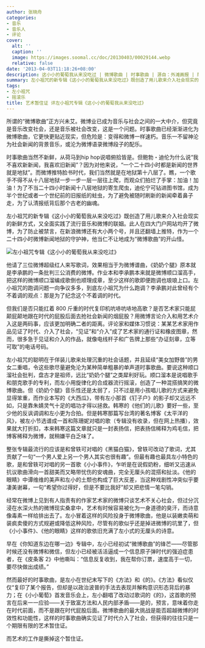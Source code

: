 ```yaml
---
author: 张晓舟
categories:
- 音乐
- 音乐人
- 评论
cover:
  alt: ''
  caption: ''
  image: https://images.soomal.cc/doc/20130403/00029144.webp
  relative: false
date: '2013-04-03T11:18:26+08:00'
description: 这小小的葡萄我从来没吃过 | 微博歌曲 | 时事歌曲 | 源自：外滩画报 | 版权：转载 |  平均/总评分：07.50/10
summary: 左小祖咒的新专辑《这小小的葡萄我从来没吃过》既创造了用儿歌来介入社会现实的新鲜方式，又全面实践了流行音乐和微博的联姻。此人在四大门户网站均开了微博，为了防止被禁言，在新浪微博还有大小两个号，并且还翻墙上推特，作为一个二十四小时微博新闻地狱的守护神……
tags:
- 左小祖咒
- 摇滚乐
title: 艺术暂住证 评左小祖咒专辑《这小小的葡萄我从来没吃过》
---
```


所谓的“微博歌曲”正方兴未艾。微博业已成为音乐与社会之间的一大中介，但究竟是音乐改变社会，还是音乐被社会改变，这是一个问题。时事歌曲已经渐渐进化为微博歌曲，它更快更贴近现实，但危险是：变得和微博一样速朽。音乐一不留神沦为社会新闻的背景音乐，或沦为微博语录微博段子的配乐。

时事歌曲当然不新鲜，从荷马到hip hop说唱俯拾皆是。但鲍勃・迪伦为什么说“我不喜欢新新闻，我喜欢旧新闻”？因为对他来说，“一个二十四小时都是新闻的世界就是地狱”。而微博推特脸书时代，我们当然就是在地狱第十八层了。瞧，一个歌手不得不从十八层地狱一步一步一层一层往上爬，而观众们拍烂了手掌：加油！加油！为了不当二十四小时新闻十八层地狱的寄生爬虫，迪伦宁可钻进图书馆，成为半个世纪或者一个世纪前的旧报纸的蛀虫，为了避免被随时刷新的新闻牵着鼻子走，为了认清报纸背后那个古老的幽魂。

左小祖咒的新专辑《这小小的葡萄我从来没吃过》既创造了用儿歌来介入社会现实的新鲜方式，又全面实践了流行音乐和微博的联姻。此人在四大门户网站均开了微博，为了防止被禁言，在新浪微博还有大小两个号，并且还翻墙上推特，作为一个二十四小时微博新闻地狱的守护神，他当仁不让地成为“微博歌曲”的开山怪。

![左小祖咒专辑《这小小的葡萄我从来没吃过》](https://images.soomal.cc/doc/20130403/00029143.webp)





他请了三位微博超级红人来写歌词，效果相当于为微博谱曲，《奶奶个腿》原本就是李承鹏的一条批判三公消费的微博。作业本和李承鹏本来就是微博顺口溜高手，把这样的微博顺口溜编成歌倒也顺理成章，至少这样的歌即便跑调也琅琅上口。左小祖咒的跑调问题一向争议多多，到底左小祖咒为什么跑调？李承鹏对此曾经有个不着调的观点：那是为了纪念这个不着调的时代。

但我们是否只能扛着 800 斤重的时代复印机吭哧吭哧地高歌？是否艺术家只能屁颠屁颠地跟在时代的屁股后面去抢社会新闻的烟屁股？用微博言论介入和用艺术介入这是两码事，应该更加明确二者的距离。评论家和媒体习惯说：某某艺术家用作品见证了时代、介入了社会，“见证”和“介入”成了艺术家的通行证和橡皮图章，然而，很多急于见证和介入的作品，就像电线杆子和广告牌上那些“办证刻章，立等可取”的电话号码。

左小祖咒的聪明在于佯装儿歌来处理沉重的社会话题，并且延续“美女加野兽”的男女二重唱，令这些歌尽量避免沦为某种简单粗暴的单声道时事歌曲。要说这种顺口溜社会批判，盘古才是祖师，远比“奶奶个腿”之类犀利好玩。顺口溜本是说唱歌手和朋克歌手的专利，而左小用旋律化的合成器流行摇滚，创造了一种混搭搞笑的微博歌曲。但《奶奶个腿》音乐性还是太弱了，只不过是用小孩唱儿歌的方式来避免显得笨重，而作业本写的《大西瓜》，带有左小那首《钉子户》的影子却又远远不如，只是靠朱婧灵气十足的唱功才得以拯救。韩寒的《他们的儿歌》要好一些，至少他的反讽调调和左小更为合拍。但是韩寒那篇写台湾的著名博客《太平洋的风》，被左小节选谱成一首和陈珊妮对唱的歌（专辑没有收录，但在网上热播），效果就大打折扣，本来韩寒这篇文章就只是一封表扬信，把表扬信稀释为鸡毛信，把博客稀释为微博，就稍嫌平白乏味了。

整张专辑最流行的应该是和曾轶可对唱的《黑猫白猫》，曾轶可改动了歌词，尤其贡献了一句“一个男人爱上另一个男人其实也很有趣”。但最有趣也最具左小特色的歌，是和曾轶可对唱的另一首歌《小小事件》，乍听是在说假奶粉，细听又迅速从抗议歌曲滑向一首甜美而又略带忧伤的安魂曲，完全无厘头的混搭和扯淡。《他的眼睛》中谭维维的美声和左小的土颓也构成了巨大反差，当这种戏剧性冲突似乎要凄美谢幕，一句“希望你过得好，但是不要比我好”却又把悲情一笔勾销。

经常在微博上见到有人指责有的作家艺术家的微博只谈艺术不关心社会，但过分沉浸在水深火热的微博现实桑拿中，艺术有时候容易被化为一身道德的臭汗，而诗意像毒素一样给排出去了。左小冒着这样的风险投身于微博歌曲，他是以装嫩卖萌和装疯卖傻的方式规避或降低这种风险，尽管有的歌似乎还是掉进微博的坑里了，但《小小事件》、《他的眼睛》这样的歌依旧充满了左小式的无厘头的诗意。

早在《你知道东边在哪一边》专辑中，左小已经初试“微博歌曲”的锋芒――尽管那时候还没有微博和微信，但左小已经被活活逼成一个信息原子弹时代的强迫症患者，在《皮条客 2》中他嘶叫：“信息反复收到，我在帮你订票，速度高于一切，要尽快做出成绩。”

然而最好的时事歌曲，是左小在世纪末写下的《方法》和《的》。《方法》看似仅仅“复印了某个报告，但却是以政治波普的手法去表现并解构意识形态背后的暴力；在《小小葡萄》首发音乐会上，左小翻唱了改动过歌词的《的》，这首歌的预言在后来一一应验――关于致富方法和人民内部矛盾――是的，预言，意味着你走在时代前面，而不是跟在时代屁股后面。微博歌曲的最大挑战是能否超越微博的时效性和功能性，这样的时事歌曲确实见证了时代介入了社会，但获得的往往只是一个期限有限的艺术暂住证。

而艺术的工作是撕掉这个暂住证。